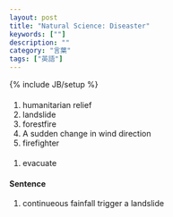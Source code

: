 ```yaml
---
layout: post
title: "Natural Science: Diseaster"
keywords: [""]
description: ""
category: "言葉"
tags: ["英語"]
---
```

{% include JB/setup %}


####
1. humanitarian relief
2. landslide
3. forestfire
4. A sudden change in wind direction
5. firefighter


####
1. evacuate

#### Sentence
1. continueous fainfall trigger a landslide

